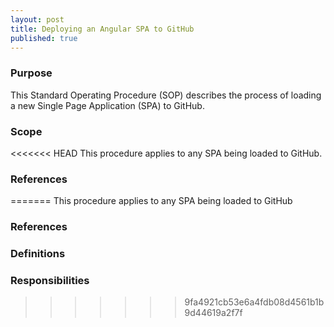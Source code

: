 ```yaml
---
layout: post
title: Deploying an Angular SPA to GitHub
published: true
---
```


### Purpose

This Standard Operating Procedure (SOP) describes the process of loading a new Single Page Application (SPA) to GitHub.

### Scope

<<<<<<< HEAD
This procedure applies to any SPA being loaded to GitHub.

### References
=======
This procedure applies to any SPA being loaded to GitHub

### References

### Definitions

### Responsibilities
>>>>>>> 9fa4921cb53e6a4fdb08d4561b1b9d44619a2f7f
